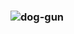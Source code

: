 ### ![dog-gun](https://user-images.githubusercontent.com/62501544/129769275-cdeba49c-7a66-40c2-b5b0-036cbaf4ca92.gif)

